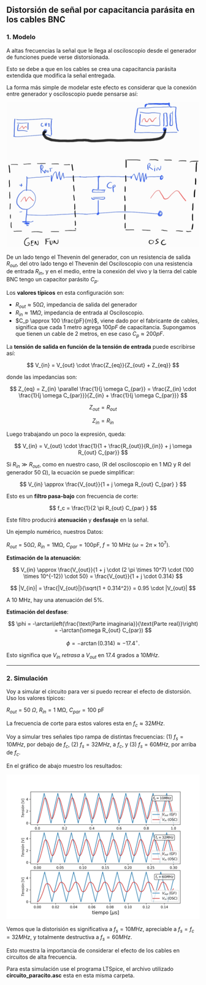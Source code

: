 ## Distorsión de señal por capacitancia parásita en los cables BNC

### 1. Modelo

A altas frecuencias la señal que le llega al osciloscopio desde el generador de funciones puede verse distorsionada.

Esto se debe a que en los cables se crea una capacitancia parásita extendida que modifica la señal entregada.

La forma más simple de modelar este efecto es considerar que la conexión entre generador y osciloscopio puede pensarse así:

![circ](datos/cap_parasita_esq.jpg)

De un lado tengo el Thevenin del generador, con un resistencia de salida $R_{out}$, del otro lado tengo el Thevenin del Osciloscopio con una resistencia de entrada $R_{in}$, y en el medio, entre la conexión del vivo y la tierra del cable BNC tengo un capacitor parásito $C_p$.

Los **valores típicos** en esta configuración son:

- $R_{out} \approx 50 \Omega$, impedancia de salida del generador
- $R_{in} \approx 1 M\Omega$, impedancia de entrada al Osciloscopio.
- $C_p \approx 100 \frac{pF}{m}$, viene dado por el fabricante de cables, significa que cada 1 metro agrega $100pF$ de capacitancia. Supongamos que tienen un cable de 2 metros, en ese caso $C_p \approx 200 pF$.

La **tensión de salida en función de la tensión de entrada**  puede escribirse así:

$$
V_{in} = V_{out} \cdot \frac{Z_{eq}}{Z_{out} + Z_{eq}}
$$

donde las impedancias son:  

$$
Z_{eq} = Z_{in} \parallel \frac{1}{j \omega C_{par}} = \frac{Z_{in} \cdot \frac{1}{j \omega C_{par}}}{Z_{in} + \frac{1}{j \omega C_{par}}}
$$

$$
Z_{out}=R_{out}
$$

$$
Z_{in}=R_{in}
$$

Luego trabajando un poco la expresión, queda:

$$
V_{in} = V_{out} \cdot \frac{1}{1 + \frac{R_{out}}{R_{in}} + j \omega  R_{out} C_{par}}
$$

Si $R_{in} \gg R_{out}$, como en nuestro caso, (R del osciloscopio en 1 MΩ y R del generador 50 Ω), la ecuación se puede simplificar:

$$
V_{in} \approx \frac{V_{out}}{1 + j \omega R_{out} C_{par} }
$$

Esto es un **filtro pasa-bajo** con frecuencia de corte:  

$$
f_c = \frac{1}{2 \pi R_{out} C_{par} }
$$  


Este filtro producirá **atenuación** y **desfasaje** en la señal. 


Un ejemplo numérico, nuestros Datos:  

$R_{out} = 50\Omega$, $R_{in} = 1\text{MΩ}$, $C_{par} = 100 \text{pF}$, $f = 10 \ \text{MHz}$ ($\omega = 2 \pi \times 10^7$).  

**Estimación de la atenuación**:  

$$
V_{in} \approx \frac{V_{out}}{1 + j \cdot (2 \pi \times 10^7) \cdot (100 \times 10^{-12}) \cdot 50} = \frac{V_{out}}{1 + j \cdot 0.314}
$$


$$
|V_{in}| = \frac{|V_{out}|}{\sqrt{1 + 0.314^2}} = 0.95 \cdot |V_{out}|
$$

A 10 MHz, hay una atenuación del 5%.


**Estimación del desfase**:

$$
\phi = -\arctan\left(\frac{\text{Parte imaginaria}}{\text{Parte real}}\right) = -\arctan(\omega R_{out} C_{par})
$$  

$$
\phi = -\arctan(0.314) \approx -17.4^\circ.
$$

Esto significa que $V_{in}$ *retrasa* a $V_{out}$ en $17.4$ grados a $10 MHz$. 

---
### 2. Simulación


Voy a simular el circuito para ver si puedo recrear el efecto de distorsión. Uso los valores típicos:

$R_{out} = 50 \ \Omega$, $R_{in} = 1 \ \text{MΩ}$, $C_{par} = 100 \ \text{pF}$

La frecuencia de corte para estos valores esta en $f_c \approx 32 MHz$.

Voy a simular tres señales tipo rampa de distintas frecuencias: (1) $f_s = 10 MHz$, por debajo de $f_c$, (2) $f_s = 32 MHz$, a $f_c$, y (3) $f_s = 60 MHz$, por arriba de $f_c$.

En el gráfico de abajo muestro los resultados:


![graf](datos/vin_vout.jpg)




Vemos que la distorisión es significativa a $f_s=10 MHz$, apreciable a $f_s=f_c=32 MHz$, y totalmente destructiva a $f_s=60 MHz$.

Esto muestra la importancia de considerar el efecto de los cables en circuitos de alta frecuencia.


Para esta simulación use el programa LTSpice, el archivo utilizado **circuito_paracito.asc** esta en esta misma carpeta.



